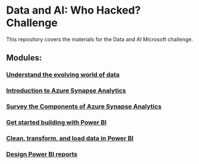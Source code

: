 # Data and AI: Who Hacked? Challenge

This repository covers the materials for the Data and AI Microsoft challenge.

## Modules:

### [Understand the evolving world of data](https://github.com/andrea-liliana/Data-and-AI-Challenge/blob/main/UnderstandData.md)

### [Introduction to Azure Synapse Analytics](https://github.com/andrea-liliana/Data-and-AI-Challenge/blob/main/SynapseAnalytics.md)

### [Survey the Components of Azure Synapse Analytics](https://github.com/andrea-liliana/Data-and-AI-Challenge/blob/main/ComponentsSynapse.md)

### [Get started building with Power BI]()

### [Clean, transform, and load data in Power BI]()

### [Design Power BI reports]()
